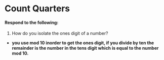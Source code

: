 # Count Quarters
#### Respond to the following:

1. How do you isolate the ones digit of a number?
  * **you use mod 10 inorder to get the ones digit, if you divide by ten the remainder is the number in the tens digit which is equal to the number mod 10.**
